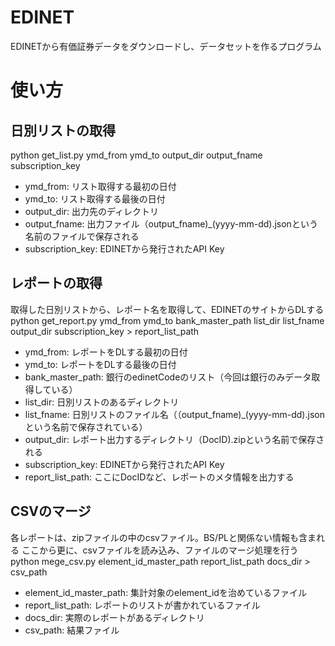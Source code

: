 # EDINET
EDINETから有価証券データをダウンロードし、データセットを作るプログラム

# 使い方
## 日別リストの取得
python get_list.py ymd_from ymd_to output_dir output_fname subscription_key
- ymd_from: リスト取得する最初の日付
- ymd_to: リスト取得する最後の日付
- output_dir: 出力先のディレクトリ
- output_fname: 出力ファイル（output_fname)_(yyyy-mm-dd).jsonという名前のファイルで保存される
- subscription_key: EDINETから発行されたAPI Key 

## レポートの取得
取得した日別リストから、レポート名を取得して、EDINETのサイトからDLする
python get_report.py ymd_from ymd_to bank_master_path list_dir list_fname output_dir subscription_key > report_list_path
- ymd_from: レポートをDLする最初の日付
- ymd_to: レポートをDLする最後の日付
- bank_master_path: 銀行のedinetCodeのリスト（今回は銀行のみデータ取得している）
- list_dir: 日別リストのあるディレクトリ
- list_fname: 日別リストのファイル名（（output_fname)_(yyyy-mm-dd).jsonという名前で保存されている）
- output_dir: レポート出力するディレクトリ（DocID).zipという名前で保存される
- subscription_key: EDINETから発行されたAPI Key
- report_list_path: ここにDocIDなど、レポートのメタ情報を出力する

## CSVのマージ
各レポートは、zipファイルの中のcsvファイル。BS/PLと関係ない情報も含まれる
ここから更に、csvファイルを読み込み、ファイルのマージ処理を行う
python mege_csv.py element_id_master_path report_list_path docs_dir > csv_path
- element_id_master_path: 集計対象のelement_idを治めているファイル
- report_list_path: レポートのリストが書かれているファイル
- docs_dir: 実際のレポートがあるディレクトリ
- csv_path: 結果ファイル

